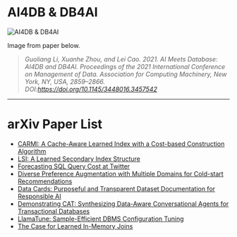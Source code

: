 <!-- prettier-ignore-start -->
<!-- omit in toc -->
# AI4DB & DB4AI
<!-- prettier-ignore-end -->

![AI4DB & DB4AI](https://user-images.githubusercontent.com/9360415/161900753-6c09a13b-19a3-460d-841b-0216a1d19502.png)

Image from paper below.

> _Guoliang Li, Xuanhe Zhou, and Lei Cao. 2021. AI Meets Database: AI4DB and DB4AI. Proceedings of the 2021 International Conference on Management of Data. Association for Computing Machinery, New York, NY, USA, 2859–2866. DOI:https://doi.org/10.1145/3448016.3457542_

---

# arXiv Paper List

- [CARMI: A Cache-Aware Learned Index with a Cost-based Construction Algorithm](https://arxiv.org/abs/2103.00858)
- [LSI: A Learned Secondary Index Structure](https://arxiv.org/abs/2205.05769)
- [Forecasting SQL Query Cost at Twitter](https://arxiv.org/abs/2204.05529)
- [Diverse Preference Augmentation with Multiple Domains for Cold-start Recommendations](https://arxiv.org/abs/2204.00327)
- [Data Cards: Purposeful and Transparent Dataset Documentation for Responsible AI](https://arxiv.org/abs/2204.01075)
- [Demonstrating CAT: Synthesizing Data-Aware Conversational Agents for Transactional Databases](https://arxiv.org/abs/2203.14144)
- [LlamaTune: Sample-Efficient DBMS Configuration Tuning](https://arxiv.org/abs/2203.05128)
- [The Case for Learned In-Memory Joins](https://arxiv.org/abs/2111.08824)
